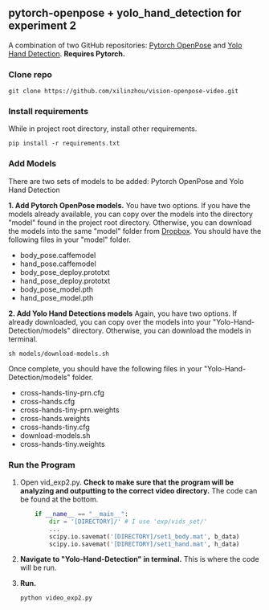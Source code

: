 ## pytorch-openpose + yolo_hand_detection for experiment 2

A combination of two GitHub repositories: [Pytorch OpenPose](https://github.com/Hzzone/pytorch-openpose) and [Yolo Hand Detection](https://github.com/cansik/yolo-hand-detection). **Requires Pytorch.**

### Clone repo

    git clone https://github.com/xilinzhou/vision-openpose-video.git
    
### Install requirements
While in project root directory, install other requirements. 

    pip install -r requirements.txt

### Add Models

There are two sets of models to be added: Pytorch OpenPose and Yolo Hand Detection

**1. Add Pytorch OpenPose models.**
You have two options. If you have the models already available, you can copy over the models into the directory "model" found in the project root directory. Otherwise, you can download the models into the same "model" folder from [Dropbox](https://www.dropbox.com/sh/7xbup2qsn7vvjxo/AABWFksdlgOMXR_r5v3RwKRYa?dl=0). You should have the following files in your "model" folder.

* body_pose.caffemodel
* hand_pose.caffemodel
* body_pose_deploy.prototxt
* hand_pose_deploy.prototxt
* body_pose_model.pth
* hand_pose_model.pth

**2. Add Yolo Hand Detections models**
Again, you have two options. If already downloaded, you can copy over the models into your "Yolo-Hand-Detection/models" directory. Otherwise, you can download the models in terminal.

    sh models/download-models.sh 
    
Once complete, you should have the following files in your "Yolo-Hand-Detection/models" folder.

* cross-hands-tiny-prn.cfg
* cross-hands.cfg
* cross-hands-tiny-prn.weights
* cross-hands.weights
* cross-hands-tiny.cfg
* download-models.sh
* cross-hands-tiny.weights

### Run the Program

1. Open vid_exp2.py. **Check to make sure that the program will be analyzing and outputting to the correct video directory.** The code can be found at the bottom.
    ```python
        if __name__ == "__main__":
            dir = '[DIRECTORY]/' # I use 'exp/vids_set/'
            ...
            scipy.io.savemat('[DIRECTORY]/set1_body.mat', b_data)
            scipy.io.savemat('[DIRECTORY]/set1_hand.mat', h_data)
    ```
2. **Navigate to "Yolo-Hand-Detection" in terminal.** This is where the code will be run.

3. **Run.**
    ```bash
    python video_exp2.py
    ```
